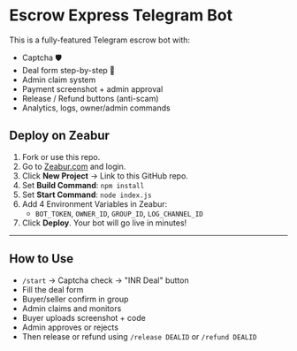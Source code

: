 # Escrow Express Telegram Bot

This is a fully-featured Telegram escrow bot with:
- Captcha 🛡
- Deal form step-by-step 📄
- Admin claim system
- Payment screenshot + admin approval
- Release / Refund buttons (anti-scam)
- Analytics, logs, owner/admin commands

## Deploy on Zeabur

1. Fork or use this repo.
2. Go to [Zeabur.com](https://zeabur.com) and login.
3. Click **New Project** → Link to this GitHub repo.
4. Set **Build Command**: `npm install`
5. Set **Start Command**: `node index.js`
6. Add 4 Environment Variables in Zeabur:
   - `BOT_TOKEN`, `OWNER_ID`, `GROUP_ID`, `LOG_CHANNEL_ID`
7. Click **Deploy**. Your bot will go live in minutes!

---

## How to Use

- `/start` → Captcha check → "INR Deal" button
- Fill the deal form
- Buyer/seller confirm in group
- Admin claims and monitors
- Buyer uploads screenshot + code
- Admin approves or rejects
- Then release or refund using `/release DEALID` or `/refund DEALID`
